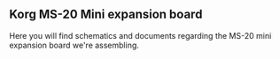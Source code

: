 ## Korg MS-20 Mini expansion board

Here you will find schematics and documents regarding the MS-20 mini expansion board we're assembling.